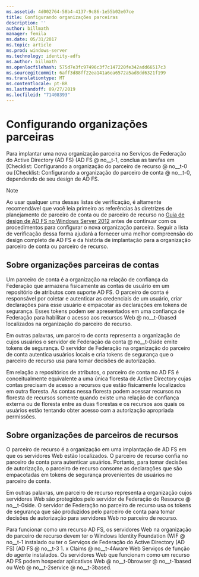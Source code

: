 ```yaml
---
ms.assetid: 4d002764-58b4-4137-9c86-1e55b02e07ce
title: Configurando organizações parceiras
description: ''
author: billmath
manager: femila
ms.date: 05/31/2017
ms.topic: article
ms.prod: windows-server
ms.technology: identity-adfs
ms.author: billmath
ms.openlocfilehash: 575d7e3fc97496c3f7c147220fe342add66517c3
ms.sourcegitcommit: 6aff3d88ff22ea141a6ea6572a5ad8dd6321f199
ms.translationtype: MT
ms.contentlocale: pt-BR
ms.lasthandoff: 09/27/2019
ms.locfileid: "71408393"
---
```

# <a name="configuring-partner-organizations"></a>Configurando organizações parceiras

Para implantar uma nova organização parceira no Serviços de Federação do Active Directory (AD FS) \(AD FS @ no__t-1, conclua as tarefas em [Checklist: Configurando a organização do parceiro de recurso @ no__t-0 ou [Checklist: Configurando a organização do parceiro de conta @ no__t-0, dependendo de seu design de AD FS.  
  
> [!NOTE]  
> Ao usar qualquer uma dessas listas de verificação, é altamente recomendável que você leia primeiro as referências às diretrizes de planejamento de parceiro de conta ou de parceiro de recurso no [Guia de design de AD FS no Windows Server 2012](https://technet.microsoft.com/library/dd807036.aspx) antes de continuar com os procedimentos para configurar o nova organização parceira. Seguir a lista de verificação dessa forma ajudará a fornecer uma melhor compreensão do design completo de AD FS e da história de implantação para a organização parceiro de conta ou parceiro de recurso.  
  
## <a name="about-account-partner-organizations"></a>Sobre organizações parceiras de contas  
Um parceiro de conta é a organização na relação de confiança da Federação que armazena fisicamente as contas de usuário em um repositório de atributos com suporte AD FS. O parceiro de conta é responsável por coletar e autenticar as credenciais de um usuário, criar declarações para esse usuário e empacotar as declarações em tokens de segurança. Esses tokens podem ser apresentados em uma confiança de Federação para habilitar o acesso aos recursos Web @ no__t-0based localizados na organização do parceiro de recurso.  
  
Em outras palavras, um parceiro de conta representa a organização de cujos usuários o servidor de Federação da conta @ no__t-0side emite tokens de segurança. O servidor de Federação na organização do parceiro de conta autentica usuários locais e cria tokens de segurança que o parceiro de recurso usa para tomar decisões de autorização.  
  
Em relação a repositórios de atributos, o parceiro de conta no AD FS é conceitualmente equivalente a uma única floresta de Active Directory cujas contas precisam de acesso a recursos que estão fisicamente localizados em outra floresta. As contas nessa floresta podem acessar recursos na floresta de recursos somente quando existe uma relação de confiança externa ou de floresta entre as duas florestas e os recursos aos quais os usuários estão tentando obter acesso com a autorização apropriada permissões.  
  
## <a name="about-resource-partner-organizations"></a>Sobre organizações de parceiros de recursos  
O parceiro de recurso é a organização em uma implantação de AD FS em que os servidores Web estão localizados. O parceiro de recurso confia no parceiro de conta para autenticar usuários. Portanto, para tomar decisões de autorização, o parceiro de recurso consome as declarações que são empacotadas em tokens de segurança provenientes de usuários no parceiro de conta.  
  
Em outras palavras, um parceiro de recurso representa a organização cujos servidores Web são protegidos pelo servidor de Federação do Resource @ no__t-0side. O servidor de Federação no parceiro de recurso usa os tokens de segurança que são produzidos pelo parceiro de conta para tomar decisões de autorização para servidores Web no parceiro de recurso.  
  
Para funcionar como um recurso AD FS, os servidores Web na organização do parceiro de recurso devem ter o Windows Identity Foundation \(WIF @ no__t-1 instalado ou ter o Serviços de Federação do Active Directory (AD FS) \(AD FS @ no__t-3 1. x Claims @ no__t-4Aware Web Serviços de função do agente instalados. Os servidores Web que funcionam como um recurso AD FS podem hospedar aplicativos Web @ no__t-0browser @ no__t-1based ou Web @ no__t-2service @ no__t-3based.  
